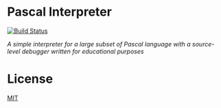 # Pascal Interpreter

[![Build Status](https://travis-ci.org/ghaiklor/pascal-interpreter.svg?branch=master)](https://travis-ci.org/ghaiklor/pascal-interpreter)

_A simple interpreter for a large subset of Pascal language with a source-level debugger written for educational purposes_

# License

[MIT](./LICENSE)
